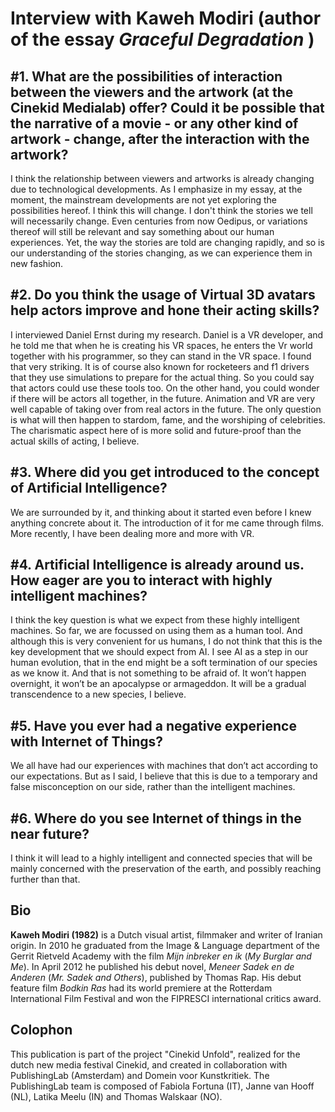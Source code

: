 Interview with Kaweh Modiri (author of the essay *Graceful Degradation* )
=========================================================================

\#1. What are the possibilities of interaction between the viewers and the artwork (at the Cinekid Medialab) offer? Could it be possible that the narrative of a movie - or any other kind of artwork - change, after the interaction with the artwork?
-------------------------------------------------------------------------------------------------------------------------------------------------------------------------------------------------------------------------------------------------------

I think the relationship between viewers and artworks is already
changing due to technological developments. As I emphasize in my essay,
at the moment, the mainstream developments are not yet exploring the
possibilities hereof. I think this will change. I don't think the
stories we tell will necessarily change. Even centuries from now
Oedipus, or variations thereof will still be relevant and say something
about our human experiences. Yet, the way the stories are told are
changing rapidly, and so is our understanding of the stories changing,
as we can experience them in new fashion.

\#2. Do you think the usage of Virtual 3D avatars help actors improve and hone their acting skills?
---------------------------------------------------------------------------------------------------

I interviewed Daniel Ernst during my research. Daniel is a VR developer,
and he told me that when he is creating his VR spaces, he enters the Vr
world together with his programmer, so they can stand in the VR space. I
found that very striking. It is of course also known for rocketeers and
f1 drivers that they use simulations to prepare for the actual thing. So
you could say that actors could use these tools too. On the other hand,
you could wonder if there will be actors all together, in the future.
Animation and VR are very well capable of taking over from real actors
in the future. The only question is what will then happen to stardom,
fame, and the worshiping of celebrities. The charismatic aspect here of
is more solid and future-proof than the actual skills of acting, I
believe.

\#3. Where did you get introduced to the concept of Artificial Intelligence?
----------------------------------------------------------------------------

We are surrounded by it, and thinking about it started even before I
knew anything concrete about it. The introduction of it for me came
through films. More recently, I have been dealing more and more with VR.

\#4. Artificial Intelligence is already around us. How eager are you to interact with highly intelligent machines?
------------------------------------------------------------------------------------------------------------------

I think the key question is what we expect from these highly intelligent
machines. So far, we are focussed on using them as a human tool. And
although this is very convenient for us humans, I do not think that this
is the key development that we should expect from AI. I see AI as a step
in our human evolution, that in the end might be a soft termination of
our species as we know it. And that is not something to be afraid of. It
won’t happen overnight, it won’t be an apocalypse or armageddon. It will
be a gradual transcendence to a new species, I believe.

\#5. Have you ever had a negative experience with Internet of Things?
---------------------------------------------------------------------

We all have had our experiences with machines that don’t act according
to our expectations. But as I said, I believe that this is due to a
temporary and false misconception on our side, rather than the
intelligent machines.

\#6. Where do you see Internet of things in the near future?
------------------------------------------------------------

I think it will lead to a highly intelligent and connected species that
will be mainly concerned with the preservation of the earth, and
possibly reaching further than that.

Bio
---

**Kaweh Modiri (1982)** is a Dutch visual artist, filmmaker and writer
of Iranian origin. In 2010 he graduated from the Image & Language
department of the Gerrit Rietveld Academy with the film *Mijn inbreker
en ik* (*My Burglar and Me*). In April 2012 he published his debut
novel, *Meneer Sadek en de Anderen* (*Mr. Sadek and Others*), published
by Thomas Rap. His debut feature film *Bodkin Ras* had its world
premiere at the Rotterdam International Film Festival and won the
FIPRESCI international critics award.

Colophon
--------

This publication is part of the project "Cinekid Unfold", realized for
the dutch new media festival Cinekid, and created in collaboration with
PublishingLab (Amsterdam) and Domein voor Kunstkritiek. The
PublishingLab team is composed of Fabiola Fortuna (IT), Janne van Hooff
(NL), Latika Meelu (IN) and Thomas Walskaar (NO).

